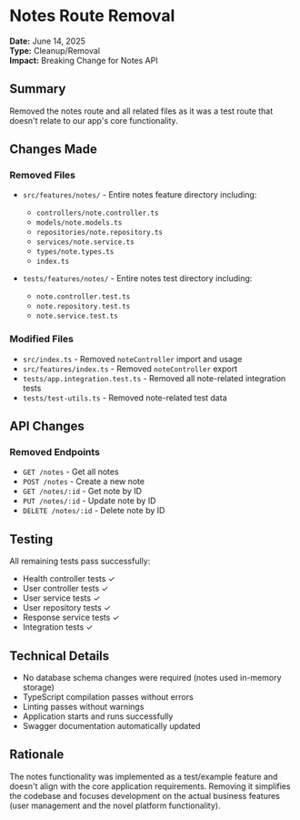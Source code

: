 # Notes Route Removal

**Date:** June 14, 2025  
**Type:** Cleanup/Removal  
**Impact:** Breaking Change for Notes API

## Summary

Removed the notes route and all related files as it was a test route that
doesn't relate to our app's core functionality.

## Changes Made

### Removed Files

- `src/features/notes/` - Entire notes feature directory including:

  - `controllers/note.controller.ts`
  - `models/note.models.ts`
  - `repositories/note.repository.ts`
  - `services/note.service.ts`
  - `types/note.types.ts`
  - `index.ts`

- `tests/features/notes/` - Entire notes test directory including:
  - `note.controller.test.ts`
  - `note.repository.test.ts`
  - `note.service.test.ts`

### Modified Files

- `src/index.ts` - Removed `noteController` import and usage
- `src/features/index.ts` - Removed `noteController` export
- `tests/app.integration.test.ts` - Removed all note-related integration tests
- `tests/test-utils.ts` - Removed note-related test data

## API Changes

### Removed Endpoints

- `GET /notes` - Get all notes
- `POST /notes` - Create a new note
- `GET /notes/:id` - Get note by ID
- `PUT /notes/:id` - Update note by ID
- `DELETE /notes/:id` - Delete note by ID

## Testing

All remaining tests pass successfully:

- Health controller tests ✓
- User controller tests ✓
- User service tests ✓
- User repository tests ✓
- Response service tests ✓
- Integration tests ✓

## Technical Details

- No database schema changes were required (notes used in-memory storage)
- TypeScript compilation passes without errors
- Linting passes without warnings
- Application starts and runs successfully
- Swagger documentation automatically updated

## Rationale

The notes functionality was implemented as a test/example feature and doesn't
align with the core application requirements. Removing it simplifies the
codebase and focuses development on the actual business features (user
management and the novel platform functionality).
